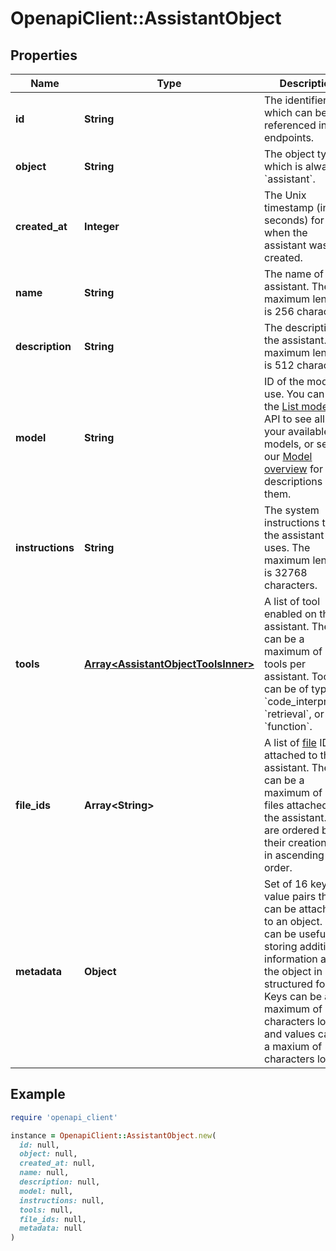 # OpenapiClient::AssistantObject

## Properties

| Name | Type | Description | Notes |
| ---- | ---- | ----------- | ----- |
| **id** | **String** | The identifier, which can be referenced in API endpoints. |  |
| **object** | **String** | The object type, which is always &#x60;assistant&#x60;. |  |
| **created_at** | **Integer** | The Unix timestamp (in seconds) for when the assistant was created. |  |
| **name** | **String** | The name of the assistant. The maximum length is 256 characters.  |  |
| **description** | **String** | The description of the assistant. The maximum length is 512 characters.  |  |
| **model** | **String** | ID of the model to use. You can use the [List models](/docs/api-reference/models/list) API to see all of your available models, or see our [Model overview](/docs/models/overview) for descriptions of them.  |  |
| **instructions** | **String** | The system instructions that the assistant uses. The maximum length is 32768 characters.  |  |
| **tools** | [**Array&lt;AssistantObjectToolsInner&gt;**](AssistantObjectToolsInner.md) | A list of tool enabled on the assistant. There can be a maximum of 128 tools per assistant. Tools can be of types &#x60;code_interpreter&#x60;, &#x60;retrieval&#x60;, or &#x60;function&#x60;.  |  |
| **file_ids** | **Array&lt;String&gt;** | A list of [file](/docs/api-reference/files) IDs attached to this assistant. There can be a maximum of 20 files attached to the assistant. Files are ordered by their creation date in ascending order.  |  |
| **metadata** | **Object** | Set of 16 key-value pairs that can be attached to an object. This can be useful for storing additional information about the object in a structured format. Keys can be a maximum of 64 characters long and values can be a maxium of 512 characters long.  |  |

## Example

```ruby
require 'openapi_client'

instance = OpenapiClient::AssistantObject.new(
  id: null,
  object: null,
  created_at: null,
  name: null,
  description: null,
  model: null,
  instructions: null,
  tools: null,
  file_ids: null,
  metadata: null
)
```

